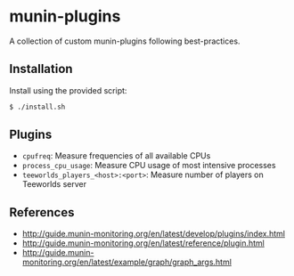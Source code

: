 # munin-plugins

A collection of custom munin-plugins following best-practices.


## Installation

Install using the provided script:
```bash
$ ./install.sh
```


## Plugins

* `cpufreq`: Measure frequencies of all available CPUs
* `process_cpu_usage`: Measure CPU usage of most intensive processes
* `teeworlds_players_<host>:<port>`: Measure number of players on Teeworlds server


## References

* http://guide.munin-monitoring.org/en/latest/develop/plugins/index.html
* http://guide.munin-monitoring.org/en/latest/reference/plugin.html
* http://guide.munin-monitoring.org/en/latest/example/graph/graph_args.html

